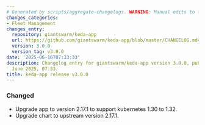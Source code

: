 ```yaml
---
# Generated by scripts/aggregate-changelogs. WARNING: Manual edits to this files will be overwritten.
changes_categories:
- Fleet Management
changes_entry:
  repository: giantswarm/keda-app
  url: https://github.com/giantswarm/keda-app/blob/master/CHANGELOG.md#300---2025-06-16
  version: 3.0.0
  version_tag: v3.0.0
date: '2025-06-16T07:33:33'
description: Changelog entry for giantswarm/keda-app version 3.0.0, published on 16
  June 2025, 07:33.
title: keda-app release v3.0.0
---
```


### Changed
- Upgrade app to version 2.17.1 to support kubernetes 1.30 to 1.32.
- Upgrade chart to upstream version 2.17.1.
